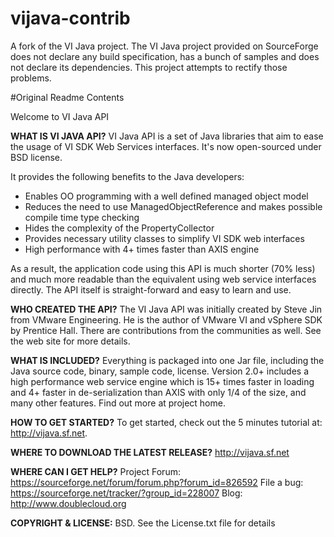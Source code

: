 vijava-contrib
==============


A fork of the VI Java project.  The VI Java project provided on SourceForge does not declare
any build specification, has a bunch of samples and does not declare its dependencies.  This project attempts to rectify those problems.


#Original Readme Contents

Welcome to VI Java API

**WHAT IS VI JAVA API?**
VI Java API is a set of Java libraries that aim to ease the usage of VI
SDK Web Services interfaces. It's now open-sourced under BSD license.

It provides the following benefits to the Java developers:

* Enables OO programming with a well defined managed object model
* Reduces the need to use ManagedObjectReference and makes possible compile time type checking
* Hides the complexity of the PropertyCollector
* Provides necessary utility classes to simplify VI SDK web interfaces
* High performance with 4+ times faster than AXIS engine

As a result, the application code using this API is much shorter (70% less)
and much more readable than the equivalent using web service interfaces
directly. The API itself is straight-forward and easy to learn and use.

**WHO CREATED THE API?**
The VI Java API was initially created by Steve Jin from VMware Engineering.
He is the author of VMware VI and vSphere SDK by Prentice Hall. There are
contributions from the communities as well. See the web site for more details.

**WHAT IS INCLUDED?**
Everything is packaged into one Jar file, including the Java source code,
binary, sample code, license.
Version 2.0+ includes a high performance web service engine which is 15+ times
faster in loading and 4+ faster in de-serialization than AXIS with only 1/4
of the size, and many other features. Find out more at project home.

**HOW TO GET STARTED?**
To get started, check out the 5 minutes tutorial at: http://vijava.sf.net.

**WHERE TO DOWNLOAD THE LATEST RELEASE?**
http://vijava.sf.net

**WHERE CAN I GET HELP?**
Project Forum: https://sourceforge.net/forum/forum.php?forum_id=826592
File a bug: https://sourceforge.net/tracker/?group_id=228007
Blog: http://www.doublecloud.org

**COPYRIGHT & LICENSE:**
BSD. See the License.txt file for details